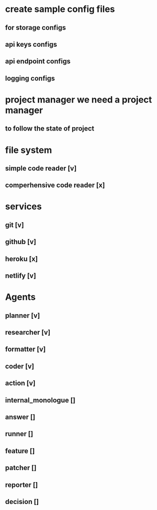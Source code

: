# create sample config files 

## for storage configs
## api keys configs
## api endpoint configs
## logging configs

# project manager we need a project manager
## to follow the state of project

# file system
## simple code reader [v]
## comperhensive code reader [x]

# services
## git [v]
## github [v]
## heroku [x]
## netlify [v]

# Agents
## planner [v]
## researcher [v]
## formatter [v]
## coder [v]
## action [v]
## internal_monologue []
## answer []
## runner []
## feature []
## patcher []
## reporter []
## decision []